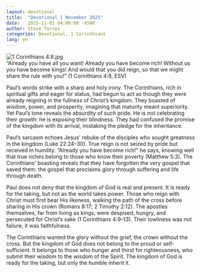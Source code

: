 ```yaml
---
layout: devotional
title:  "Devotional 1 November 2025"
date:   2025-11-01 04:00:00 -0500
author: Steve Torres
categories: Devotional, 1 Corinthians
lang: en
---
```

<img src="https://sitemedia.esteeb.com/file/esteebcomsitemedia/devotional_images/1-Corinthians/1Cor-4_8.jpg?raw=true" alt="1 Corinthians 4:8.jpg" style="max-width: 100%; height: auto;">

<div class="scripture">
  “Already you have all you want! Already you have become rich! Without us you have become kings! And would that you did reign, so that we might share the rule with you!” (1 Corinthians 4:8, ESV)
</div>

Paul’s words strike with a sharp and holy irony. The Corinthians, rich in spiritual gifts and eager for status, had begun to act as though they were already reigning in the fullness of Christ’s kingdom. They boasted of wisdom, power, and prosperity, imagining that maturity meant superiority. Yet Paul’s tone reveals the absurdity of such pride. He is not celebrating their growth: he is exposing their blindness. They had confused the promise of the kingdom with its arrival, mistaking the pledge for the inheritance.

Paul’s sarcasm echoes Jesus’ rebuke of the disciples who sought greatness in the kingdom (Luke 22:24–30). True reign is not seized by pride but received in humility. “Already you have become rich!” he says, knowing well that true riches belong to those who know their poverty (Matthew 5:3). The Corinthians’ boasting reveals that they have forgotten the very gospel that saved them: the gospel that proclaims glory through suffering and life through death.

Paul does not deny that the kingdom of God is real and present. It is ready for the taking, but not as the world takes power. Those who reign with Christ must first bear His likeness, walking the path of the cross before sharing in His crown (Romans 8:17; 2 Timothy 2:12). The apostles themselves, far from living as kings, were despised, hungry, and persecuted for Christ’s sake (1 Corinthians 4:9–13). Their lowliness was not failure, it was faithfulness.

The Corinthians wanted the glory without the grief, the crown without the cross. But the kingdom of God does not belong to the proud or self-sufficient. It belongs to those who hunger and thirst for righteousness, who submit their wisdom to the wisdom of the Spirit. The kingdom of God is ready for the taking, but only the humble inherit it.
